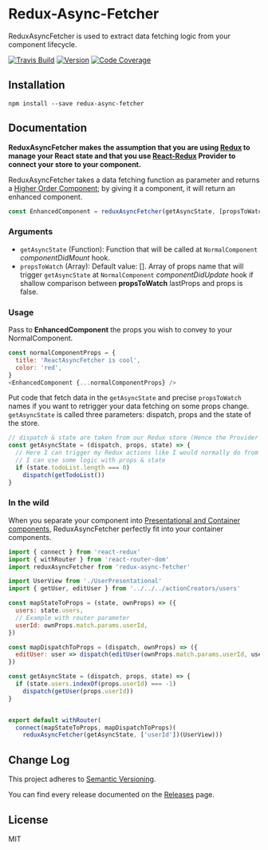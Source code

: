 
# Redux-Async-Fetcher

ReduxAsyncFetcher is used to extract data fetching logic from your component lifecycle.

[![Travis Build](https://img.shields.io/travis/lucmerceron/redux-async-fetcher.svg?style=flat-square)](https://travis-ci.org/lucmerceron/redux-async-fetcher/) [![Version](https://img.shields.io/npm/v/redux-async-fetcher.svg?style=flat-square)](https://github.com/lucmerceron/redux-async-fetcher/releases) [![Code Coverage](https://img.shields.io/codecov/c/github/lucmerceron/redux-async-fetcher.svg?style=flat-square)](https://codecov.io/gh/lucmerceron/redux-async-fetcher)

## Installation

```
npm install --save redux-async-fetcher
```

## Documentation

**ReduxAsyncFetcher makes the assumption that you are using [Redux](http://redux.js.org/) to manage your React state and that you use [React-Redux](https://github.com/reactjs/react-redux) Provider to connect your store to your component.**

ReduxAsyncFetcher takes a data fetching function as parameter and returns a [Higher Order Component](https://facebook.github.io/react/docs/higher-order-components.html); by giving it a component, it will return an enhanced component.

```javascript
const EnhancedComponent = reduxAsyncFetcher(getAsyncState, [propsToWatch])(NormalComponent)
```

### Arguments

* `getAsyncState` (Function): Function that will be called at `NormalComponent` *componentDidMount* hook.
* `propsToWatch` (Array): Default value: []. Array of props name that will trigger `getAsyncState` at `NormalComponent` *componentDidUpdate* hook if shallow comparison between **propsToWatch** lastProps and props is false.

### Usage

Pass to **EnhancedComponent** the props you wish to convey to your NormalComponent.
```javascript
const normalComponentProps = {
  title: 'ReactAsyncFetcher is cool',
  color: 'red',
}
<EnhancedComponent {...normalComponentProps} />
```

Put code that fetch data in the `getAsyncState` and precise `propsToWatch` names if you want to retrigger your data fetching on some props change.
`getAsyncState` is called three parameters: dispatch, props and the state of the store.

```javascript
// dispatch & state are taken from our Redux store (Hence the Provider dependency)
const getAsyncState = (dispatch, props, state) => {
  // Here I can trigger my Redux actions like I would normally do from my NormalComponent
  // I can use some logic with props & state
  if (state.todoList.length === 0)
    dispatch(getTodoList())
}
```

### In the wild

When you separate your component into [Presentational and Container components](https://medium.com/@dan_abramov/smart-and-dumb-components-7ca2f9a7c7d0), ReduxAsyncFetcher perfectly fit into your container components.

```javascript
import { connect } from 'react-redux'
import { withRouter } from 'react-router-dom'
import reduxAsyncFetcher from 'redux-async-fetcher'

import UserView from './UserPresentational'
import { getUser, editUser } from '../../../actionCreators/users'

const mapStateToProps = (state, ownProps) => ({
  users: state.users,
  // Example with router parameter
  userId: ownProps.match.params.userId,
})

const mapDispatchToProps = (dispatch, ownProps) => ({
  editUser: user => dispatch(editUser(ownProps.match.params.userId, user)),
})

const getAsyncState = (dispatch, props, state) => {
  if (state.users.indexOf(props.userId) === -1)
    dispatch(getUser(props.userId))
}


export default withRouter(
  connect(mapStateToProps, mapDispatchToProps)(
    reduxAsyncFetcher(getAsyncState, ['userId'])(UserView)))


```

## Change Log
This project adheres to [Semantic Versioning](http://semver.org/).

You can find every release documented on the [Releases](https://github.com/lucmerceron/redux-async-fetcher/releases) page.

## License
MIT